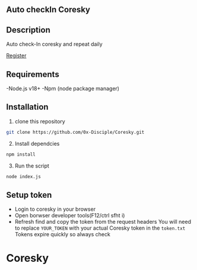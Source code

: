 ## Auto checkIn Coresky

## Description
Auto check-In coresky and repeat daily

<a href="https://share.coresky.com/w3ya8q/tasks-rewards" target="_blank">Register</a>

## Requirements
-Node.js v18+
-Npm (node package manager)

## Installation
1. clone this repository
```bash
git clone https://github.com/0x-Disciple/Coresky.git
```
2. Install dependcies
```bash
npm install
```
3. Run the script
```bash
node index.js
```

## Setup token
- Login to coresky in your browser
- Open borwser developer tools(F12/ctrl sfht i)
- Refresh find and copy the token from the request headers
You will need to replace `YOUR_TOKEN` with your actual Coresky token in the `token.txt`
Tokens expire quickly so always check

# Coresky
